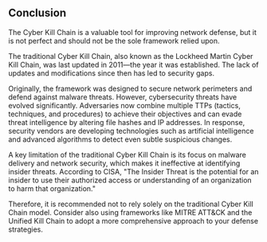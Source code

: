 ## Conclusion

The Cyber Kill Chain is a valuable tool for improving network defense, but it is not perfect and should not be the sole framework relied upon.

The traditional Cyber Kill Chain, also known as the Lockheed Martin Cyber Kill Chain, was last updated in 2011—the year it was established. The lack of updates and modifications since then has led to security gaps.

Originally, the framework was designed to secure network perimeters and defend against malware threats. However, cybersecurity threats have evolved significantly. Adversaries now combine multiple TTPs (tactics, techniques, and procedures) to achieve their objectives and can evade threat intelligence by altering file hashes and IP addresses. In response, security vendors are developing technologies such as artificial intelligence and advanced algorithms to detect even subtle suspicious changes.

A key limitation of the traditional Cyber Kill Chain is its focus on malware delivery and network security, which makes it ineffective at identifying insider threats. According to CISA, "The Insider Threat is the potential for an insider to use their authorized access or understanding of an organization to harm that organization."

Therefore, it is recommended not to rely solely on the traditional Cyber Kill Chain model. Consider also using frameworks like MITRE ATT&CK and the Unified Kill Chain to adopt a more comprehensive approach to your defense strategies.